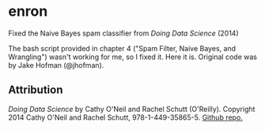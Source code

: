 # enron
Fixed the Naive Bayes spam classifier from *Doing Data Science* (2014)

The bash script provided in chapter 4 ("Spam Filter, Naive Bayes, and Wrangling") wasn't working for me, so I fixed it. Here it is. Original code was by Jake Hofman (@jhofman).

## Attribution

*Doing Data Science* by Cathy O'Neil and Rachel Schutt (O'Reilly). Copyright 2014 Cathy O'Neil and Rachel Schutt, 978-1-449-35865-5. [Github repo.](https://github.com/oreillymedia/doing_data_science)
